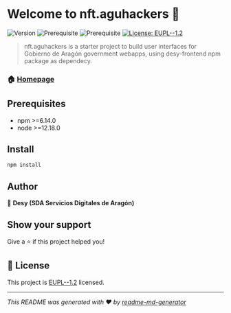 # Welcome to nft.aguhackers 👋
![Version](https://img.shields.io/badge/version-1.0.0-blue.svg?cacheSeconds=2592000)
![Prerequisite](https://img.shields.io/badge/npm-%3E%3D6.14.0-blue.svg)
![Prerequisite](https://img.shields.io/badge/node-%3E%3D12.18.0-blue.svg)
[![License: EUPL--1.2](https://img.shields.io/badge/License-EUPL--1.2-yellow.svg)](https://joinup.ec.europa.eu/collection/eupl/eupl-text-eupl-12)

> nft.aguhackers is a starter project to build user interfaces for Gobierno de Aragón government webapps, using desy-frontend npm package as dependecy.

### 🏠 [Homepage](https://desy-ast.aragon.es/)

## Prerequisites

- npm >=6.14.0
- node >=12.18.0

## Install

```sh
npm install
```

## Author

👤 **Desy (SDA Servicios Digitales de Aragón)**


## Show your support

Give a ⭐️ if this project helped you!


## 📝 License

This project is [EUPL--1.2](https://joinup.ec.europa.eu/collection/eupl/eupl-text-eupl-12) licensed.

***
_This README was generated with ❤️ by [readme-md-generator](https://github.com/kefranabg/readme-md-generator)_